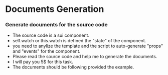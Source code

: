 # Documents Generation

### Generate documents for the source code

- The source code is a sui component.
- self.watch or this.watch is defined the "state" of the component.
- you need to anylize the template and the script to auto-generate "props" and "events" for the component.
- Please read the source code and help me to generate the documents.
- I will pay you 5$ for this task.
- The documents should be following provided the example.
